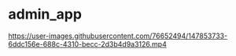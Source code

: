 # admin_app

https://user-images.githubusercontent.com/76652494/147853733-6ddc156e-688c-4310-becc-2d3b4d9a3126.mp4

